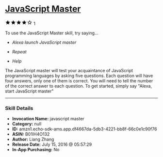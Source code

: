 # [JavaScript Master](http://alexa.amazon.com/#skills/amzn1.echo-sdk-ams.app.df4667da-5db3-4221-bb8f-66c0e1c90f76)
![4 stars](../../images/ic_star_black_18dp_1x.png)![4 stars](../../images/ic_star_black_18dp_1x.png)![4 stars](../../images/ic_star_black_18dp_1x.png)![4 stars](../../images/ic_star_black_18dp_1x.png)![4 stars](../../images/ic_star_border_black_18dp_1x.png) 1

To use the JavaScript Master skill, try saying...

* *Alexa launch JavaScript master*

* *Repeat*

* *Help*

The JavaScript master will test your acquaintance of JavaScript programming languages by asking five questions. Each question will have four answers, only one of them is correct. You will need to tell the number of the correct answer to each question. To get started, simply say "Alexa, start JavaScript master"

***

### Skill Details

* **Invocation Name:** javascript master
* **Category:** null
* **ID:** amzn1.echo-sdk-ams.app.df4667da-5db3-4221-bb8f-66c0e1c90f76
* **ASIN:** B01IH4O132
* **Author:** Liang Zhang
* **Release Date:** July 15, 2016 @ 05:57:29
* **In-App Purchasing:** No
